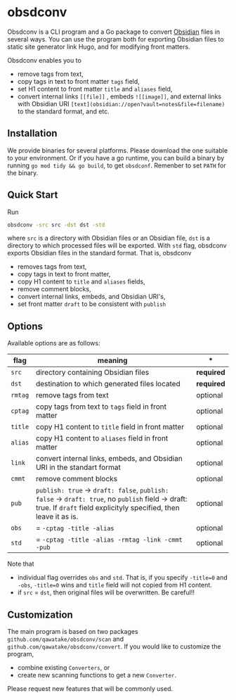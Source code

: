 # obsdconv
Obsdconv is a CLI program and a Go package to convert [Obsidian](https://obsidian.md/) files in several ways.
You can use the program both for exporting Obsidian files to static site generator link Hugo, and for modifying front matters.

Obsdconv enables you to
- remove tags from text,
- copy tags in text to front matter `tags` field,
- set H1 content to front matter `title` and `aliases` field,
- convert internal links `[[file]]` , embeds `![[image]]`, and external links with Obsidian URI `[text](obsidian://open?vault=notes&file=filename)` to the standard format, and etc.

## Installation
We provide binaries for several platforms.
Please download the one suitable to your environment.
Or if you have a go runtime, you can build a binary by running
`go mod tidy && go build`, to get `obsdconf`.
Remenber to set `PATH` for the binary.

## Quick Start
Run
```bash
obsdconv -src src -dst dst -std
```
where `src` is a directory with Obsidian files or an Obsidian file, `dst` is a directory to which processed files will be exported.
With `std` flag, obsdconv exports Obsidian files in the standard format.
That is, obsdconv
- removes tags from text,
- copy tags in text to front matter,
- copy H1 content to `title` and `aliases` fields,
- remove comment blocks,
- convert internal links, embeds, and Obsidian URI's,
- set front matter `draft` to be consistent with `publish`

## Options
Available options are as follows:

flag | meaning | \*
--- | --- | ---
`src` | directory containing Obsidian files  | **required**
`dst` | destination to which generated files located | **required**
`rmtag` | remove tags from text | optional
`cptag` | copy tags from text to `tags` field in front matter | optional
`title` | copy H1 content to `title` field in front matter | optional
`alias` | copy H1 content to `aliases` field in front matter | optional
`link` | convert internal links, embeds, and Obsidian URI in the standart format | optional
`cmmt` | remove comment blocks | optional
`pub` | `publish: true` -> `draft: false`, `publish: false` -> `draft: true`, no `publish` field -> draft: true. If `draft` field explicityly specified, then leave it as is. | optional
`obs` | = `-cptag -title -alias` | optional
`std` | = `-cptag -title -alias -rmtag -link -cmmt -pub` | optional

Note that
- individual flag overrides `obs` and `std`.
That is, if you specify `-title=0` and `-obs`, `-title=0` wins and `title` field will not copied from H1 content.
- if `src` = `dst`, then original files will be overwritten. Be careful!!


## Customization
The main program is based on two packages `github.com/qawatake/obsdconv/scan` and `github.com/qawatake/obsdconv/convert`.
If you would like to customize the program,
- combine existing `Converters`, or
- create new scanning functions to get a new `Converter`.

Please request new features that will be commonly used.
